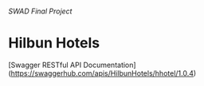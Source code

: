 ###### SWAD Final Project
# Hilbun Hotels

[Swagger RESTful API Documentation] (https://swaggerhub.com/apis/HilbunHotels/hhotel/1.0.4)
